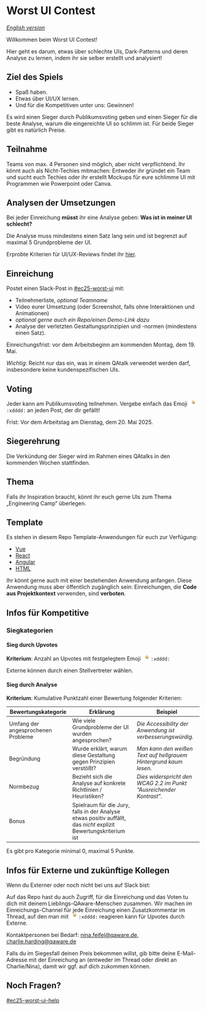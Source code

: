 # Worst UI Contest

[*English version*](./README.md)

Willkommen beim Worst UI Contest!

Hier geht es darum, etwas über schlechte UIs, Dark-Patterns und deren Analyse zu lernen, indem ihr sie selber erstellt und analysiert!

## Ziel des Spiels

- Spaß haben.
- Etwas über UI/UX lernen.
- Und für die Kompetitiven unter uns: Gewinnen!

Es wird einen Sieger durch Publikumsvoting geben und einen Sieger für die beste Analyse, warum die eingereichte UI so schlimm ist. Für beide Sieger gibt es natürlich Preise.

## Teilnahme

Teams von max. 4 Personen sind möglich, aber nicht verpflichtend.
Ihr könnt auch als Nicht-Techies mitmachen:
Entweder ihr gründet ein Team und sucht euch Techies oder ihr erstellt Mockups für eure schlimme UI mit Programmen wie Powerpoint oder Canva.

## Analysen der Umsetzungen

Bei jeder Einreichung **müsst** ihr eine Analyse geben:
**Was ist in meiner UI schlecht?**

Die Analyse muss mindestens einen Satz lang sein und ist begrenzt auf maximal 5 Grundprobleme der UI.

Erprobte Kriterien für UI/UX-Reviews findet ihr [hier](./RESOURCES.de.md).

## Einreichung

Postet einen Slack-Post in [#ec25-worst-ui](https://qaware.slack.com/archives/C08Q8602MQC) mit:

- Teilnehmerliste, *optional Teamname*
- Video eurer Umsetzung (oder Screenshot, falls ohne Interaktionen und Animationen)
- *optional gerne auch ein Repo/einen Demo-Link dazu*
- Analyse der verletzten Gestaltungsprinzipien und -normen (mindestens einen Satz).

Einreichungsfrist: vor dem Arbeitsbeginn am kommenden Montag, dem 19. Mai.

*Wichtig*: Reicht nur das ein, was in einem QAtalk verwendet werden darf, insbesondere keine kundenspezifischen UIs.

## Voting

Jeder kann am Publikumsvoting teilnehmen.
Vergebe einfach das Emoji <img style="height: 1lh; vertical-align: bottom;" src="./xdddd.gif"> `:xdddd:` an jeden Post, der dir gefällt!

Frist: Vor dem Arbeitstag am Dienstag, dem 20. Mai 2025.

## Siegerehrung

Die Verkündung der Sieger wird im Rahmen eines QAtalks in den kommenden Wochen stattfinden.

## Thema

Falls ihr Inspiration braucht, könnt ihr euch gerne UIs zum Thema „Engineering Camp“ überlegen.

## Template

Es stehen in diesem Repo Template-Anwendungen für euch zur Verfügung:

- [Vue](./vue/)
- [React](./react/)
- [Angular](./angular/)
- [HTML](./html/)

Ihr könnt gerne auch mit einer bestehenden Anwendung anfangen.
Diese Anwendung muss aber öffentlich zugänglich sein:
Einreichungen, die **Code aus Projektkontext** verwenden, sind **verboten**.


## Infos für Kompetitive

### Siegkategorien

#### Sieg durch Upvotes

**Kriterium**: Anzahl an Upvotes mit festgelegtem Emoji <img style="height: 1lh; vertical-align: bottom;" src="./xdddd.gif"> `:xdddd:`

Externe können durch einen Stellvertreter wählen.

#### Sieg durch Analyse

**Kriterium**: Kumulative Punktzahl einer Bewertung folgender Kriterien:

| Bewertungskategorie                | Erklärung                                                                                                         | Beispiel                                                            |
| ---------------------------------- | ----------------------------------------------------------------------------------------------------------------- | ------------------------------------------------------------------- |
| Umfang der angesprochenen Probleme | Wie viele Grundprobleme der UI wurden angesprochen?                                                               | _Die Accessibility der Anwendung ist verbesserungswürdig._          |
| Begründung                         | Wurde erklärt, warum diese Gestaltung gegen Prinzipien verstößt?                                                  | _Man kann den weißen Text auf hellgrauem Hintergrund kaum lesen._   |
| Normbezug                          | Bezieht sich die Analyse auf konkrete Richtlinien / Heuristiken?                                                  | _Dies widerspricht den WCAG 2.2 im Punkt “Ausreichender Kontrast”._ |
| Bonus                              | Spielraum für die Jury, falls in der Analyse etwas positiv auffällt, das _nicht_ explizit Bewertungskriterium ist |                                                                     |


Es gibt pro Kategorie minimal 0, maximal 5 Punkte.

## Infos für Externe und zukünftige Kollegen

Wenn du Externer oder noch nicht bei uns auf Slack bist:

Auf das Repo hast du auch Zugriff, für die Einreichung und das Voten tu dich mit deinem Lieblings-QAware-Menschen zusammen. Wir machen im Einreichungs-Channel für jede Einreichung einen Zusatzkommentar im Thread, auf den man mit <img style="height: 1lh; vertical-align: bottom;" src="./xdddd.gif"> `:xdddd:` reagieren kann für Upvotes durch Externe. 

Kontaktpersonen bei Bedarf: nina.feifel@qaware.de, charlie.harding@qaware.de 

Falls du im Siegesfall deinen Preis bekommen willst, gib bitte deine E-Mail-Adresse mit der Einreichung an (entweder im Thread oder direkt an Charlie/Nina), damit wir ggf. auf dich zukommen können.

## Noch Fragen?

[#ec25-worst-ui-help](https://qaware.slack.com/archives/C08Q28PBUNR)
